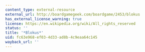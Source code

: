 ```yaml
---
content_type: external-resource
external_url: http://boardgamegeek.com/boardgame/2453/blokus
has_external_license_warning: true
license: https://en.wikipedia.org/wiki/All_rights_reserved
status: ''
title: '*Blokus*'
uid: fc63e968-ef03-4d33-ad8b-4c9eaa64c145
wayback_url: ''
---
```

